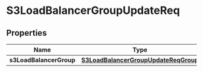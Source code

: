 # S3LoadBalancerGroupUpdateReq

## Properties
Name | Type | Description | Notes
------------ | ------------- | ------------- | -------------
**s3LoadBalancerGroup** | [**S3LoadBalancerGroupUpdateReqGroup**](S3LoadBalancerGroupUpdateReqGroup.md) |  | 
